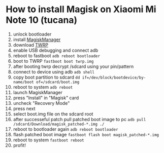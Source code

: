# How to install Magisk on Xiaomi Mi Note 10 (tucana)

 1. unlock bootloader
 1. install [MagiskManager](https://github.com/topjohnwu/Magisk/releases/latest)
 1. download [TWRP](https://eu.dl.twrp.me/tucana/)
 1. enable USB debugging and connect adb
 1. reboot to fastboot `adb reboot bootloader`
 1. boot to TWRP `fastboot boot twrp.img`
 1. after booting twrp decrypt /sdcard using your pin/pattern
 1. connect to device using adb `adb shell`
 1. copy boot partition to sdcard `dd if=/dev/block/bootdevice/by-name/boot of=/sdcard/boot.img`
 1. reboot to system `adb reboot`
 1. launch MagiskManager
 1. press "Install" in "Magisk" card
 1. uncheck "Recovery Mode"
 1. press next
 1. select boot.img file on the sdcard root
 1. after successeful patch pull patched boot image to pc `adb pull /sdcard/Download/magisk_patched-*.img ./`
 1. reboot to bootloader again `adb reboot bootloader`
 1. flash patched boot image `fastboot flash boot magisk_patched-*.img`
 1. reboot to system `fastboot reboot`
 1. profit!
